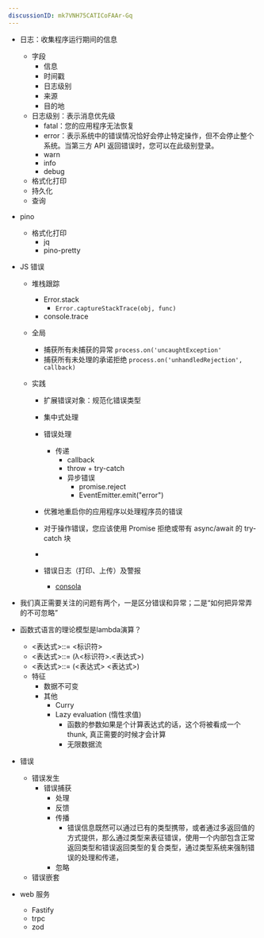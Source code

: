 ```yaml
---
discussionID: mk7VNH75CATICoFAAr-Gq
---
```


- 日志：收集程序运行期间的信息
  - 字段
    - 信息
    - 时间戳
    - 日志级别
    - 来源
    - 目的地
  - 日志级别：表示消息优先级
    - fatal：您的应用程序无法恢复
    - error：表示系统中的错误情况恰好会停止特定操作，但不会停止整个系统。当第三方 API 返回错误时，您可以在此级别登录。
    - warn
    - info
    - debug
  - 格式化打印
  - 持久化
  - 查询
- pino
  - 格式化打印
    - jq
    - pino-pretty
- JS 错误
  - 堆栈跟踪
    - Error.stack 
      - `Error.captureStackTrace(obj, func)`
    - console.trace
  - 全局
    - 捕获所有未捕获的异常 `process.on('uncaughtException'`
    - 捕获所有未处理的承诺拒绝 `process.on('unhandledRejection', callback)`




  - 实践
    - 扩展错误对象：规范化错误类型
    - 集中式处理
    - 错误处理
      - 传递
        - callback 
        - throw + try-catch
        - 异步错误
          - promise.reject
          - EventEmitter.emit("error")
    - 优雅地重启你的应用程序以处理程序员的错误
    - 对于操作错误，您应该使用 Promise 拒绝或带有 async/await 的 try-catch 块

   
    - 
    - 错误日志（打印、上传）及警报
      - [consola](https://github.com/unjs/consola)







- 我们真正需要关注的问题有两个，一是区分错误和异常；二是“如何把异常弄的不可忽略”

- 函数式语言的理论模型是lambda演算？
  - <表达式>::= <标识符>
  - <表达式>::= (λ<标识符>.<表达式>)
  - <表达式>::= (<表达式> <表达式>)
  - 特征
    - 数据不可变
    - 其他
      - Curry
      - Lazy evaluation (惰性求值)
        - 函数的参数如果是个计算表达式的话，这个将被看成一个thunk, 真正需要的时候才会计算
        - 无限数据流




- 错误
    - 错误发生
      - 错误捕获
        - 处理
        - 反馈
        - 传播
          - 错误信息既然可以通过已有的类型携带，或者通过多返回值的方式提供，那么通过类型来表征错误，使用一个内部包含正常返回类型和错误返回类型的复合类型，通过类型系统来强制错误的处理和传递，
        - 忽略
    - 错误嵌套










- web 服务
  - Fastify
  - trpc
  - zod